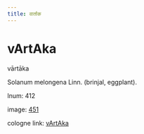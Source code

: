 ```yaml
---
title: वार्ताक
---
```


# vArtAka

vārtāka  <div n="P" />Solanum melongena Linn. (brinjal, eggplant).

lnum: 412

image: [451](https://www.sanskrit-lexicon.uni-koeln.de/scans/csl-apidev/servepdf.php?dict=snp&page=451)

cologne link: [vArtAka](https://sanskrit-lexicon.uni-koeln.de/scans/csl-apidev/getword.php?dict=snp&key=vArtAka)

